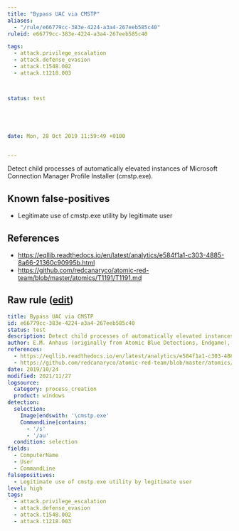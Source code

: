 ```yaml
---
title: "Bypass UAC via CMSTP"
aliases:
  - "/rule/e66779cc-383e-4224-a3a4-267eeb585c40"
ruleid: e66779cc-383e-4224-a3a4-267eeb585c40

tags:
  - attack.privilege_escalation
  - attack.defense_evasion
  - attack.t1548.002
  - attack.t1218.003



status: test





date: Mon, 28 Oct 2019 11:59:49 +0100


---
```


Detect child processes of automatically elevated instances of Microsoft Connection Manager Profile Installer (cmstp.exe).

<!--more-->


## Known false-positives

* Legitimate use of cmstp.exe utility by legitimate user



## References

* https://eqllib.readthedocs.io/en/latest/analytics/e584f1a1-c303-4885-8a66-21360c90995b.html
* https://github.com/redcanaryco/atomic-red-team/blob/master/atomics/T1191/T1191.md


## Raw rule ([edit](https://github.com/SigmaHQ/sigma/edit/master/rules/windows/process_creation/proc_creation_win_uac_cmstp.yml))
```yaml
title: Bypass UAC via CMSTP
id: e66779cc-383e-4224-a3a4-267eeb585c40
status: test
description: Detect child processes of automatically elevated instances of Microsoft Connection Manager Profile Installer (cmstp.exe).
author: E.M. Anhaus (originally from Atomic Blue Detections, Endgame), oscd.community
references:
  - https://eqllib.readthedocs.io/en/latest/analytics/e584f1a1-c303-4885-8a66-21360c90995b.html
  - https://github.com/redcanaryco/atomic-red-team/blob/master/atomics/T1191/T1191.md
date: 2019/10/24
modified: 2021/11/27
logsource:
  category: process_creation
  product: windows
detection:
  selection:
    Image|endswith: '\cmstp.exe'
    CommandLine|contains:
      - '/s'
      - '/au'
  condition: selection
fields:
  - ComputerName
  - User
  - CommandLine
falsepositives:
  - Legitimate use of cmstp.exe utility by legitimate user
level: high
tags:
  - attack.privilege_escalation
  - attack.defense_evasion
  - attack.t1548.002
  - attack.t1218.003

```
